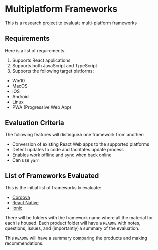 # Multiplatform Frameworks
This is a research project to evaluate multi-platform frameworks

## Requirements

Here is a list of requirements.

1. Supports React applications
2. Supports both JavaScript and TypeScript
3. Supports the following target platforms:
- Win10
- MacOS
- iOS
- Android
- Linux
- PWA (Progressive Web App)

## Evaluation Criteria

The following features will distinguish one framework from another:

- Conversion of existing React Web apps to the supported platforms
- Detect updates to code and facilitates update process
- Enables work offline and sync when back online
- Can use `yarn`

## List of Frameworks Evaluated

This is the initial list of frameworks to evaluate:

- [Cordova](https://cordova.apache.org/)
- [React Native](https://reactnative.dev/)
- [Ionic](https://ionicframework.com/blog/announcing-ionic-react/)

There will be folders with the framework name where all the material for each is housed.
Each product folder will have a `README` with notes, questions, issues, and (importantly) a summary of the evaluation.

This `README` will have a summary comparing the products and making recommendations.
